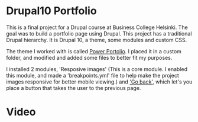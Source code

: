 # Drupal10 Portfolio

This is a final project for a Drupal course at Business College Helsinki. The goal was to build a portfolio page using Drupal. This project has a traditional Drupal hierarchy. It is Drupal 10, a theme, some modules and custom CSS.

The theme I worked with is called [Power Portolio](https://www.drupal.org/project/power_portfolio). I placed it in a custom folder, and modified and added some files to better fit my purposes.

I installed 2 modules, 'Resposive images' (This is a core module. I enabled this module, and made a 'breakpoints.yml' file to help make the project images responsive for better mobile viewing.) and ['Go back'](https://www.drupal.org/project/go_back), which let's you place a button that takes the user to the previous page.

# Video
